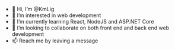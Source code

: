 - 👋 Hi, I’m @KmLig
- 👀 I’m interested in web development
- 🌱 I’m currently learning React, NodeJS and ASP.NET Core
- 💞️ I’m looking to collaborate on both front end and back end web development
- 📫 Reach me by leaving a message

<!---
KmLig/KmLig is a ✨ special ✨ repository because its `README.md` (this file) appears on your GitHub profile.
You can click the Preview link to take a look at your changes.
--->
